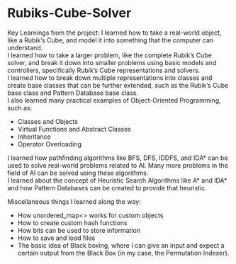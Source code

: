 # Rubiks-Cube-Solver


Key Learnings from the project:
I learned how to take a real-world object, like a Rubik’s Cube, and model it into something that the computer can understand.  
I learned how to take a larger problem, like the complete Rubik’s Cube solver, and break it down into smaller problems using basic models and controllers, specifically Rubik’s Cube representations and solvers.  
I learned how to break down multiple representations into classes and create base classes that can be further extended, such as the Rubik’s Cube base class and Pattern Database base class.  
I also learned many practical examples of Object-Oriented Programming, such as:  
- Classes and Objects  
- Virtual Functions and Abstract Classes  
- Inheritance  
- Operator Overloading  

I learned how pathfinding algorithms like BFS, DFS, IDDFS, and IDA* can be used to solve real-world problems related to AI. Many more problems in the field of AI can be solved using these algorithms.  
I learned about the concept of Heuristic Search Algorithms like A* and IDA* and how Pattern Databases can be created to provide that heuristic.  

Miscellaneous things I learned along the way:  
- How unordered_map<> works for custom objects  
- How to create custom hash functions  
- How bits can be used to store information  
- How to save and load files  
- The basic idea of Black boxing, where I can give an input and expect a certain output from the Black Box (in my case, the Permutation Indexer).
